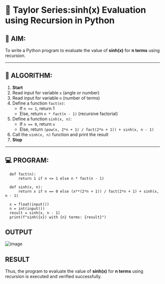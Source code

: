 # 📐 Taylor Series:sinh(x) Evaluation using Recursion in Python

## 🎯 AIM:
To write a Python program to evaluate the value of **sinh(x)** for **n terms** using recursion.

---

## 🧠 ALGORITHM:

1. **Start**
2. Read input for variable `x` (angle or number)
3. Read input for variable `n` (number of terms)
4. Define a function `fact(n)`:
   - If `n <= 1`, return 1
   - Else, return `n * fact(n - 1)` (recursive factorial)
5. Define a function `sinh(x, n)`:
   - If `n == 0`, return `x`
   - Else, return `(pow(x, 2*n + 1) / fact(2*n + 1)) + sinh(x, n - 1)`
6. Call the `sinh(x, n)` function and print the result
7. **Stop**

---

## 💻 PROGRAM:
      def fact(n):
          return 1 if n <= 1 else n * fact(n - 1)
      
      def sinh(x, n):
          return x if n == 0 else (x**(2*n + 1)) / fact(2*n + 1) + sinh(x, n - 1)
      
      x = float(input())
      n = int(input())
      result = sinh(x, n - 1)
      print(f"sinh({x}) with {n} terms: {result}")

## OUTPUT
![image](https://github.com/user-attachments/assets/a6b9700b-164a-4945-80ba-acd4dc544ea6)

## RESULT
Thus, the program to  evaluate the value of **sinh(x)** for **n terms** using recursion is executed and verified successfully.
